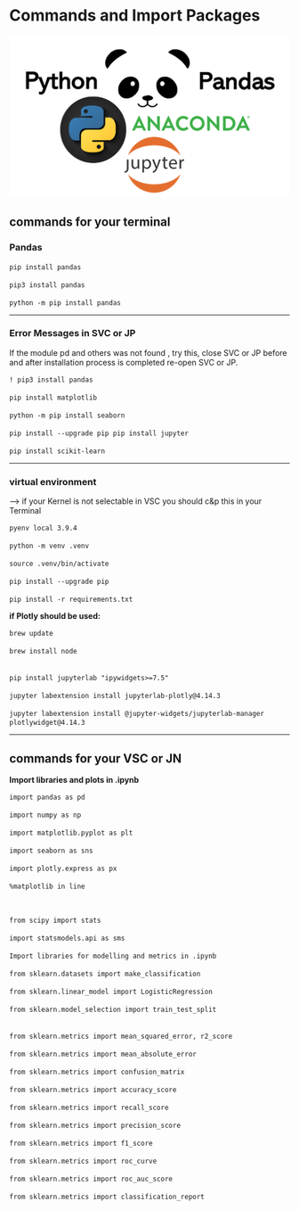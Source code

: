 # __Commands and Import Packages__

![Power Panda](https://github.com/IronMan2483/All_About_Basics/blob/main/Images/Power_Panda.png)

## __commands for your terminal__

### __Pandas__

````
pip install pandas

pip3 install pandas

python -m pip install pandas
````

---

### __Error Messages in SVC or JP__

If the module pd and others was not found , try this, close SVC or JP before and after installation process is completed re-open SVC or JP.

````
! pip3 install pandas

pip install matplotlib

python -m pip install seaborn

pip install --upgrade pip pip install jupyter

pip install scikit-learn
````

---

### __virtual environment__

--> if your Kernel is not selectable in VSC you should c&p this in your Terminal 

````
pyenv local 3.9.4

python -m venv .venv

source .venv/bin/activate

pip install --upgrade pip

pip install -r requirements.txt
````

__if Plotly should be used:__

````
brew update

brew install node


pip install jupyterlab "ipywidgets>=7.5"

jupyter labextension install jupyterlab-plotly@4.14.3

jupyter labextension install @jupyter-widgets/jupyterlab-manager plotlywidget@4.14.3
````

---

## __commands for your VSC or JN__

__Import libraries and plots in .ipynb__

````
import pandas as pd

import numpy as np

import matplotlib.pyplot as plt

import seaborn as sns

import plotly.express as px

%matplotlib in line
````
<br />

````
from scipy import stats

import statsmodels.api as sms

Import libraries for modelling and metrics in .ipynb

from sklearn.datasets import make_classification

from sklearn.linear_model import LogisticRegression

from sklearn.model_selection import train_test_split


from sklearn.metrics import mean_squared_error, r2_score

from sklearn.metrics import mean_absolute_error

from sklearn.metrics import confusion_matrix

from sklearn.metrics import accuracy_score

from sklearn.metrics import recall_score

from sklearn.metrics import precision_score

from sklearn.metrics import f1_score

from sklearn.metrics import roc_curve

from sklearn.metrics import roc_auc_score

from sklearn.metrics import classification_report

